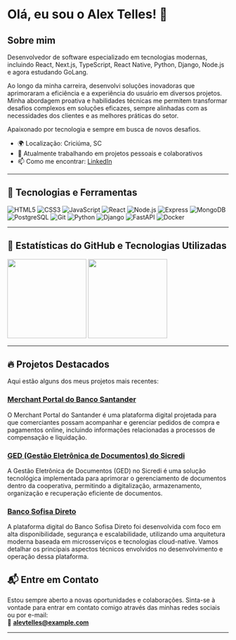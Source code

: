 # Olá, eu sou o Alex Telles! 👋

## Sobre mim

Desenvolvedor de software especializado em tecnologias modernas, incluindo React, Next.js, TypeScript, React Native, Python, Django, Node.js e agora estudando GoLang.

Ao longo da minha carreira, desenvolvi soluções inovadoras que aprimoraram a eficiência e a experiência do usuário em diversos projetos. Minha abordagem proativa e habilidades técnicas me permitem transformar desafios complexos em soluções eficazes, sempre alinhadas com as necessidades dos clientes e as melhores práticas do setor.

Apaixonado por tecnologia e sempre em busca de novos desafios.

- 🌍 Localização: Criciúma, SC
- 💼 Atualmente trabalhando em projetos pessoais e colaborativos
- 📫 Como me encontrar: [LinkedIn](https://www.linkedin.com/in/avt-elles/)

---

## 🚀 Tecnologias e Ferramentas

![HTML5](https://img.shields.io/badge/-HTML5-333?style=flat&logo=html5)
![CSS3](https://img.shields.io/badge/-CSS3-333?style=flat&logo=css3)
![JavaScript](https://img.shields.io/badge/-JavaScript-333?style=flat&logo=javascript)
![React](https://img.shields.io/badge/-React-333?style=flat&logo=react)
![Node.js](https://img.shields.io/badge/-Node.js-333?style=flat&logo=node.js)
![Express](https://img.shields.io/badge/-Express-333?style=flat&logo=express)
![MongoDB](https://img.shields.io/badge/-MongoDB-333?style=flat&logo=mongodb)
![PostgreSQL](https://img.shields.io/badge/-PostgreSQL-333?style=flat&logo=postgresql)
![Git](https://img.shields.io/badge/-Git-333?style=flat&logo=git)
![Python](https://img.shields.io/badge/-Python-333?style=flat&logo=python)
![Django](https://img.shields.io/badge/-Django-333?style=flat&logo=Django)
![FastAPI](https://img.shields.io/badge/-FastAPI-333?style=flat&logo=FastAPI)
![Docker](https://img.shields.io/badge/-Docker-333?style=flat&logo=docker)

---

## 🌟 Estatísticas do GitHub e Tecnologias Utilizadas

<div align="left">

   <img height="180em" src="https://github-readme-stats.vercel.app/api?username=alevtelles&show_icons=true&theme=github_dark&include_all_commits=true&count_private=true"/>


  <img height="180em" src="https://github-readme-stats.vercel.app/api/top-langs/?username=alevtelles&layout=compact&langs_count=8&theme=github_dark&custom_title=Tecnologias"/>
</div>

---

## 🔥 Projetos Destacados

Aqui estão alguns dos meus projetos mais recentes:

### [Merchant Portal do Banco Santander](https:#)

O Merchant Portal do Santander é uma plataforma digital projetada para que comerciantes possam acompanhar e gerenciar pedidos de compra e pagamentos online, incluindo informações relacionadas a processos de compensação e liquidação.
​​

### [GED (Gestão Eletrônica de Documentos) do Sicredi](https:#)

A Gestão Eletrônica de Documentos (GED) no Sicredi é uma solução tecnológica implementada para aprimorar o gerenciamento de documentos dentro da cooperativa, permitindo a digitalização, armazenamento, organização e recuperação eficiente de documentos.

### [Banco Sofisa Direto](https:#)

A plataforma digital do Banco Sofisa Direto foi desenvolvida com foco em alta disponibilidade, segurança e escalabilidade, utilizando uma arquitetura moderna baseada em microsserviços e tecnologias cloud-native. Vamos detalhar os principais aspectos técnicos envolvidos no desenvolvimento e operação dessa plataforma.


## 📬 Entre em Contato

Estou sempre aberto a novas oportunidades e colaborações. Sinta-se à vontade para entrar em contato comigo através das minhas redes sociais ou por e-mail:  
📩 **[alevtelles@example.com](mailto:alevtelles@gmail.com)**

---

